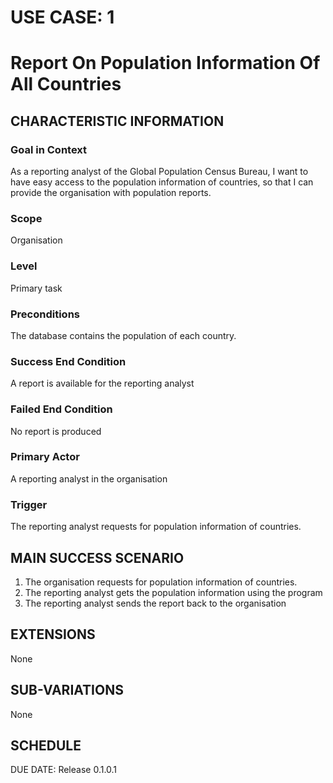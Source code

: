 # USE CASE: 1
# Report On Population Information Of All Countries

## CHARACTERISTIC INFORMATION
### Goal in Context
As a reporting analyst of the Global Population Census Bureau, I want to have easy access to the population information of countries, so that I can provide the organisation with population reports.
### Scope
Organisation
### Level
Primary task
### Preconditions
The database contains the population of each country.
### Success End Condition
A report is available for the reporting analyst
### Failed End Condition
No report is produced
### Primary Actor
A reporting analyst in the organisation
### Trigger
The reporting analyst requests for population information of countries.

## MAIN SUCCESS SCENARIO
1. The organisation requests for population information of countries.
2. The reporting analyst gets the population information using the program
3. The reporting analyst sends the report back to the organisation

## EXTENSIONS
None

## SUB-VARIATIONS
None

## SCHEDULE
DUE DATE: Release 0.1.0.1